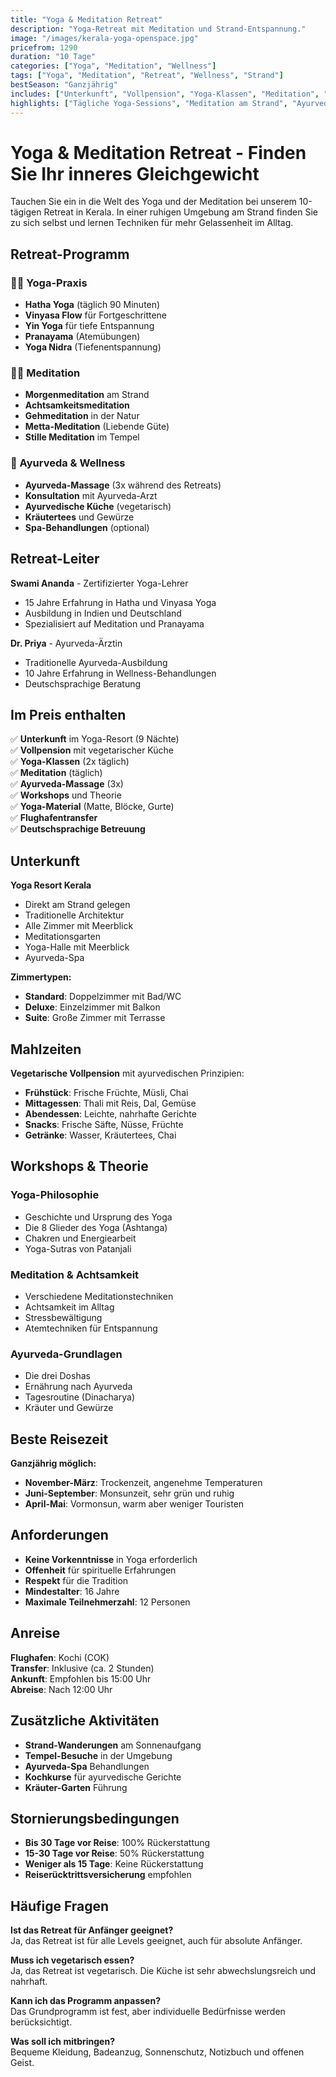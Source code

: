 ```yaml
---
title: "Yoga & Meditation Retreat"
description: "Yoga-Retreat mit Meditation und Strand-Entspannung."
image: "/images/kerala-yoga-openspace.jpg"
pricefrom: 1290
duration: "10 Tage"
categories: ["Yoga", "Meditation", "Wellness"]
tags: ["Yoga", "Meditation", "Retreat", "Wellness", "Strand"]
bestSeason: "Ganzjährig"
includes: ["Unterkunft", "Vollpension", "Yoga-Klassen", "Meditation", "Ayurveda-Massage", "Flughafentransfer"]
highlights: ["Tägliche Yoga-Sessions", "Meditation am Strand", "Ayurveda-Massage", "Vegetarische Küche", "Kleine Gruppen"]
---
```


# Yoga & Meditation Retreat - Finden Sie Ihr inneres Gleichgewicht

Tauchen Sie ein in die Welt des Yoga und der Meditation bei unserem 10-tägigen Retreat in Kerala. In einer ruhigen Umgebung am Strand finden Sie zu sich selbst und lernen Techniken für mehr Gelassenheit im Alltag.

## Retreat-Programm

### 🧘‍♀️ Yoga-Praxis
- **Hatha Yoga** (täglich 90 Minuten)
- **Vinyasa Flow** für Fortgeschrittene
- **Yin Yoga** für tiefe Entspannung
- **Pranayama** (Atemübungen)
- **Yoga Nidra** (Tiefenentspannung)

### 🧘‍♂️ Meditation
- **Morgenmeditation** am Strand
- **Achtsamkeitsmeditation**
- **Gehmeditation** in der Natur
- **Metta-Meditation** (Liebende Güte)
- **Stille Meditation** im Tempel

### 🍃 Ayurveda & Wellness
- **Ayurveda-Massage** (3x während des Retreats)
- **Konsultation** mit Ayurveda-Arzt
- **Ayurvedische Küche** (vegetarisch)
- **Kräutertees** und Gewürze
- **Spa-Behandlungen** (optional)

## Retreat-Leiter

**Swami Ananda** - Zertifizierter Yoga-Lehrer
- 15 Jahre Erfahrung in Hatha und Vinyasa Yoga
- Ausbildung in Indien und Deutschland
- Spezialisiert auf Meditation und Pranayama

**Dr. Priya** - Ayurveda-Ärztin
- Traditionelle Ayurveda-Ausbildung
- 10 Jahre Erfahrung in Wellness-Behandlungen
- Deutschsprachige Beratung

## Im Preis enthalten

✅ **Unterkunft** im Yoga-Resort (9 Nächte)  
✅ **Vollpension** mit vegetarischer Küche  
✅ **Yoga-Klassen** (2x täglich)  
✅ **Meditation** (täglich)  
✅ **Ayurveda-Massage** (3x)  
✅ **Workshops** und Theorie  
✅ **Yoga-Material** (Matte, Blöcke, Gurte)  
✅ **Flughafentransfer**  
✅ **Deutschsprachige Betreuung**  

## Unterkunft

**Yoga Resort Kerala**
- Direkt am Strand gelegen
- Traditionelle Architektur
- Alle Zimmer mit Meerblick
- Meditationsgarten
- Yoga-Halle mit Meerblick
- Ayurveda-Spa

**Zimmertypen:**
- **Standard**: Doppelzimmer mit Bad/WC
- **Deluxe**: Einzelzimmer mit Balkon
- **Suite**: Große Zimmer mit Terrasse

## Mahlzeiten

**Vegetarische Vollpension** mit ayurvedischen Prinzipien:
- **Frühstück**: Frische Früchte, Müsli, Chai
- **Mittagessen**: Thali mit Reis, Dal, Gemüse
- **Abendessen**: Leichte, nahrhafte Gerichte
- **Snacks**: Frische Säfte, Nüsse, Früchte
- **Getränke**: Wasser, Kräutertees, Chai

## Workshops & Theorie

### Yoga-Philosophie
- Geschichte und Ursprung des Yoga
- Die 8 Glieder des Yoga (Ashtanga)
- Chakren und Energiearbeit
- Yoga-Sutras von Patanjali

### Meditation & Achtsamkeit
- Verschiedene Meditationstechniken
- Achtsamkeit im Alltag
- Stressbewältigung
- Atemtechniken für Entspannung

### Ayurveda-Grundlagen
- Die drei Doshas
- Ernährung nach Ayurveda
- Tagesroutine (Dinacharya)
- Kräuter und Gewürze

## Beste Reisezeit

**Ganzjährig möglich:**
- **November-März**: Trockenzeit, angenehme Temperaturen
- **Juni-September**: Monsunzeit, sehr grün und ruhig
- **April-Mai**: Vormonsun, warm aber weniger Touristen

## Anforderungen

- **Keine Vorkenntnisse** in Yoga erforderlich
- **Offenheit** für spirituelle Erfahrungen
- **Respekt** für die Tradition
- **Mindestalter**: 16 Jahre
- **Maximale Teilnehmerzahl**: 12 Personen

## Anreise

**Flughafen**: Kochi (COK)  
**Transfer**: Inklusive (ca. 2 Stunden)  
**Ankunft**: Empfohlen bis 15:00 Uhr  
**Abreise**: Nach 12:00 Uhr  

## Zusätzliche Aktivitäten

- **Strand-Wanderungen** am Sonnenaufgang
- **Tempel-Besuche** in der Umgebung
- **Ayurveda-Spa** Behandlungen
- **Kochkurse** für ayurvedische Gerichte
- **Kräuter-Garten** Führung

## Stornierungsbedingungen

- **Bis 30 Tage vor Reise**: 100% Rückerstattung
- **15-30 Tage vor Reise**: 50% Rückerstattung
- **Weniger als 15 Tage**: Keine Rückerstattung
- **Reiserücktrittsversicherung** empfohlen

## Häufige Fragen

**Ist das Retreat für Anfänger geeignet?**  
Ja, das Retreat ist für alle Levels geeignet, auch für absolute Anfänger.

**Muss ich vegetarisch essen?**  
Ja, das Retreat ist vegetarisch. Die Küche ist sehr abwechslungsreich und nahrhaft.

**Kann ich das Programm anpassen?**  
Das Grundprogramm ist fest, aber individuelle Bedürfnisse werden berücksichtigt.

**Was soll ich mitbringen?**  
Bequeme Kleidung, Badeanzug, Sonnenschutz, Notizbuch und offenen Geist.
